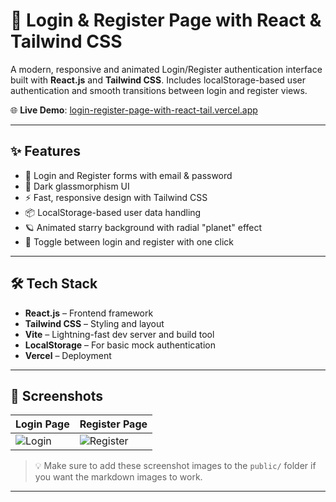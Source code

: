 # 🚀 Login & Register Page with React & Tailwind CSS

A modern, responsive and animated Login/Register authentication interface built with **React.js** and **Tailwind CSS**. Includes localStorage-based user authentication and smooth transitions between login and register views.

🌐 **Live Demo**: [login-register-page-with-react-tail.vercel.app](https://login-register-page-with-react-tail.vercel.app/)

---

## ✨ Features

- 🔐 Login and Register forms with email & password
- 🌙 Dark glassmorphism UI
- ⚡ Fast, responsive design with Tailwind CSS
- 📦 LocalStorage-based user data handling
- 🪐 Animated starry background with radial "planet" effect
- 🔁 Toggle between login and register with one click

---

## 🛠️ Tech Stack

- **React.js** – Frontend framework
- **Tailwind CSS** – Styling and layout
- **Vite** – Lightning-fast dev server and build tool
- **LocalStorage** – For basic mock authentication
- **Vercel** – Deployment

---

## 📸 Screenshots

| Login Page | Register Page |
|------------|----------------|
| ![Login](public/screenshot-login.png) | ![Register](public/screenshot-register.png) |

> 💡 Make sure to add these screenshot images to the `public/` folder if you want the markdown images to work.

---

